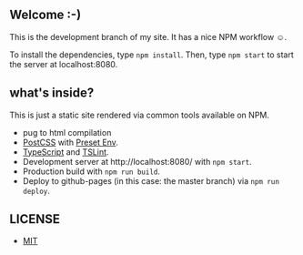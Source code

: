 ## Welcome :-)

This is the development branch of my site. It has a nice NPM workflow ☺.

To install the dependencies, type `npm install`. Then, type `npm start` to start the server at localhost:8080.

## what's inside?

This is just a static site rendered via common tools available on NPM.

* pug to html compilation
* [PostCSS](https://github.com/postcss/postcss) with [Preset Env](https://preset-env.cssdb.org/).
* [TypeScript](http://typescriptlang.org/) and [TSLint](https://www.npmjs.com/package/tslint).
* Development server at http://localhost:8080/ with `npm start`.
* Production build with `npm run build`.
* Deploy to github-pages (in this case: the master branch) via `npm run deploy`.

## LICENSE

* [MIT](https://github.com/terabaud/terabaud.github.io/blob/master/LICENSE)